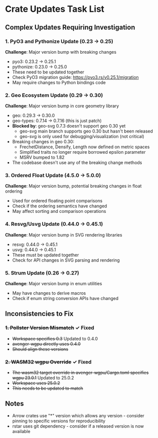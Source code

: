 # Crate Updates Task List

## Complex Updates Requiring Investigation

### 1. PyO3 and Pythonize Update (0.23 → 0.25)
**Challenge**: Major version bump with breaking changes
- pyo3: 0.23.2 → 0.25.1
- pythonize: 0.23.0 → 0.25.0
- These need to be updated together
- Check PyO3 migration guide: https://pyo3.rs/v0.25.1/migration
- May require changes to Python bindings code

### 2. Geo Ecosystem Update (0.29 → 0.30)
**Challenge**: Major version bump in core geometry library
- geo: 0.29.3 → 0.30.0
- geo-types: 0.7.14 → 0.7.16 (this is just patch)
- **Blocked by**: geo-svg 0.7.3 doesn't support geo 0.30 yet
  - geo-svg main branch supports geo 0.30 but hasn't been released
  - geo-svg is only used for debugging/visualization (not critical)
- Breaking changes in geo 0.30:
  - FrechetDistance, Densify, Length now defined on metric spaces
  - Simplified traits no longer require borrowed epsilon parameter
  - MSRV bumped to 1.82
- The codebase doesn't use any of the breaking change methods

### 3. Ordered Float Update (4.5.0 → 5.0.0)
**Challenge**: Major version bump, potential breaking changes in float ordering
- Used for ordered floating point comparisons
- Check if the ordering semantics have changed
- May affect sorting and comparison operations

### 4. Resvg/Usvg Update (0.44.0 → 0.45.1)
**Challenge**: Major version bump in SVG rendering libraries
- resvg: 0.44.0 → 0.45.1
- usvg: 0.44.0 → 0.45.1
- These must be updated together
- Check for API changes in SVG parsing and rendering

### 5. Strum Update (0.26 → 0.27)
**Challenge**: Major version bump in enum utilities
- May have changes to derive macros
- Check if enum string conversion APIs have changed

## Inconsistencies to Fix

### ~~1. Pollster Version Mismatch~~ ✓ Fixed
- ~~Workspace specifies 0.3~~ Updated to 0.4.0
- ~~avenger-wgpu directly uses 0.4.0~~
- ~~Should align these versions~~

### ~~2. WASM32 wgpu Override~~ ✓ Fixed
- ~~The wasm32 target override in avenger-wgpu/Cargo.toml specifies wgpu 23.0.1~~ Updated to 25.0.2
- ~~Workspace uses 25.0.2~~
- ~~This needs to be updated to match~~

## Notes

- Arrow crates use "*" version which allows any version - consider pinning to specific versions for reproducibility
- rstar uses git dependency - consider if a released version is now available
